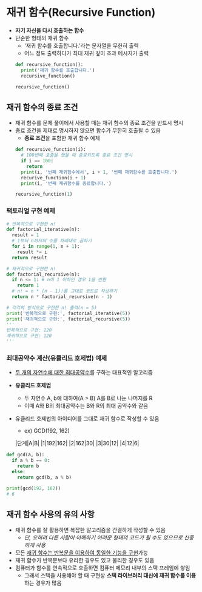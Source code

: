 # 재귀 함수(Recursive Function)
* **자기 자신을 다시 호출하는 함수**
* 단순한 형태의 재귀 함수
  * '재귀 함수를 호출합니다.'라는 문자열을 무한히 출력
  * 어느 정도 출력하다가 최대 재귀 깊이 초과 메시지가 출력
  ```py
  def recursive_function():
    print('재귀 함수를 호출합니다.')
    recursive_function()
  
  recursive_function()
  ```
## 재귀 함수의 종료 조건
* 재귀 함수를 문제 풀이에서 사용할 때는 재귀 함수의 종료 조건을 반드시 명시
* 종료 조건을 제대로 명시하지 않으면 함수가 무한히 호출될 수 있음
  * **종료 조건**을 포함한 재귀 함수 예제
  ```py
  def recursive_function(i):
    # 100번째 호출을 했을 때 종료되도록 종료 조건 명시
    if i == 100:
      return
    print(i, '번째 재귀함수에서', i + 1, '번째 재귀함수를 호출합니다.')
    recurive_function(i + 1)
    print(i, '번째 재귀함수를 종료합니다.')
  
  recursive_function(1)
  ```
### 팩토리얼 구현 예제
```py
# 반복적으로 구현한 n!
def factorial_iterative(n):
  result = 1
  # 1부터 n까지의 수를 차례대로 곱하기
  for i in range(1, n + 1):
    result *= i
  return result

# 재귀적으로 구현한 n!
def factorial_recursive(n):
  if n <= 1: # n이 1 이하인 경우 1을 반환
    return 1
  # n! = n * (n - 1)!를 그대로 코드로 작성하기
  return n * factorial_resursive(n - 1)

# 각각의 방식으로 구현한 n! 출력(n = 5)
print('반복적으로 구현:', factorial_iterative(5))
print('재귀적으로 구현:', factorial_recursive(5))
'''
반복적으로 구현: 120
재귀적으로 구현: 120
'''
```
### 최대공약수 계산(유클리드 호제법) 예제
* <u>두 개의 자연수에 대한 최대공약수</u>를 구하는 대표적인 알고리즘
* **유클리드 호제법**
  * 두 자연수 A, b에 대하여(A > B) A를 B로 나눈 나머지를 R
  * 이때 A와 B의 최대공약수는 B와 R의 최대 공약수와 같음
* 유클리드 호제법의 아이디어를 그대로 재귀 함수로 작성할 수 있음
  * ex) GCD(192, 162)

  |단계|A|B|
  |1|192|162|
  |2|162|30|
  |3|30|12|
  |4|12|6|

```py
def gcd(a, b):
  if a % b == 0:
    return b
  else:
    return gcd(b, a % b)

print(gcd(192, 162))
# 6
```

## 재귀 함수 사용의 유의 사항
* 재귀 함수를 잘 활용하면 복잡한 알고리즘을 간결하게 작성할 수 있음
  * *단, 오히려 다른 사람이 이해하기 어려운 형태의 코드가 될 수도 있으므로 신중하게 사용*
* 모든 <u>재귀 함수는 반복문을 이용하여 동일한 기능을 구현</u>가능
* 재귀 함수가 반복문보다 유리한 경우도 있고 불리한 경우도 있음
* 컴퓨터가 함수를 연속적으로 호출하면 컴퓨터 메모리 내부의 스택 프레임에 쌓임
  * 그래서 스택을 사용해야 할 때 구현상 **스택 라이브러리 대신에 재귀 함수를 이용**하는 경우가 많음
